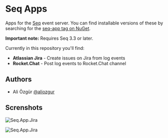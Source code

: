 # Seq Apps

Apps for the [Seq](http://getseq.net) event server. You can find installable versions of these by searching for the [seq-app tag on NuGet](https://www.nuget.org/packages?q=seq-app).

**Important note:** Requires Seq 3.3 or later.

Currently in this repository you'll find:

 * **Atlassian Jira** - Create issues on Jira from log events 
 * **Rocket.Chat** - Post log events to Rocket.Chat channel

## Authors
* Ali Özgür [@aliozgur](https://twitter.com/aliozgur)

## Screnshots

![Seq.App.Jira](https://github.com/aliozgur/SeqApps/blob/master/assets/ss_jira.png)

![Seq.App.Jira](https://github.com/aliozgur/SeqApps/blob/master/assets/ss_rocket.png)
